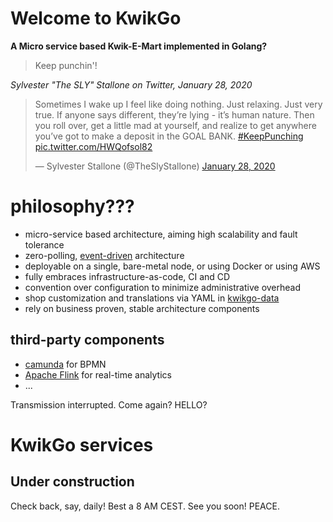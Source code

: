 # Welcome to KwikGo

**A Micro service based Kwik-E-Mart implemented in Golang?**

> Keep punchin'!

*Sylvester "The SLY" Stallone on Twitter, January 28, 2020*

<blockquote class="twitter-tweet"><p lang="en" dir="ltr">Sometimes I wake up I feel like doing nothing. Just relaxing. Just very true. If anyone says different, they’re lying - it’s human nature. Then you roll over, get a little mad at yourself, and realize to get anywhere you’ve got to make a deposit in the GOAL BANK. <a href="https://twitter.com/hashtag/KeepPunching?src=hash&amp;ref_src=twsrc%5Etfw">#KeepPunching</a> <a href="https://t.co/HWQofsol82">pic.twitter.com/HWQofsol82</a></p>&mdash; Sylvester Stallone (@TheSlyStallone) <a href="https://twitter.com/TheSlyStallone/status/1222287629644754944?ref_src=twsrc%5Etfw">January 28, 2020</a></blockquote> <script async src="https://platform.twitter.com/widgets.js" charset="utf-8"></script>

# philosophy???

- micro-service based architecture, aiming high scalability and fault tolerance
- zero-polling, [event-driven](https://www.youtube.com/watch?v=STKCRSUsyP0) architecture
- deployable on a single, bare-metal node, or using Docker or using AWS
- fully embraces infrastructure-as-code, CI and CD
- convention over configuration to minimize administrative overhead
- shop customization and translations via YAML in [kwikgo-data](../kwikgo-data)
- rely on business proven, stable architecture components

## third-party components

- [camunda](https://camunda.org/) for BPMN
- [Apache Flink](https://flink.apache.org/) for real-time analytics
- ...

Transmission interrupted. Come again? HELLO?

# KwikGo services

## Under construction 

Check back, say, daily! Best a 8 AM CEST. See you soon! PEACE.
